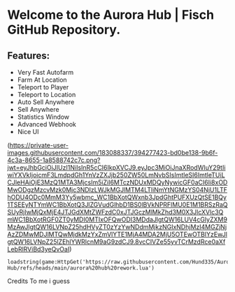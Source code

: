 # Welcome to the Aurora Hub | Fisch GitHub Repository.

## Features:
- Very Fast Autofarm
- Farm At Location
- Teleport to Player
- Teleport to Location
- Auto Sell Anywhere
- Sell Anywhere
- Statistics Window
- Advanced Webhook
- Nice UI


(https://private-user-images.githubusercontent.com/183088337/394277423-bd0be138-9b6f-4c3a-8655-1a8588742c7c.png?jwt=eyJhbGciOiJIUzI1NiIsInR5cCI6IkpXVCJ9.eyJpc3MiOiJnaXRodWIuY29tIiwiYXVkIjoicmF3LmdpdGh1YnVzZXJjb250ZW50LmNvbSIsImtleSI6ImtleTUiLCJleHAiOjE3MzQ1MTA3MjcsIm5iZiI6MTczNDUxMDQyNywicGF0aCI6Ii8xODMwODgzMzcvMzk0Mjc3NDIzLWJkMGJlMTM4LTliNmYtNGMzYS04NjU1LTFhODU4ODc0MmM3Yy5wbmc_WC1BbXotQWxnb3JpdGhtPUFXUzQtSE1BQy1TSEEyNTYmWC1BbXotQ3JlZGVudGlhbD1BS0lBVkNPRFlMU0E1M1BRSzRaQSUyRjIwMjQxMjE4JTJGdXMtZWFzdC0xJTJGczMlMkZhd3M0X3JlcXVlc3QmWC1BbXotRGF0ZT0yMDI0MTIxOFQwODI3MDdaJlgtQW16LUV4cGlyZXM9MzAwJlgtQW16LVNpZ25hdHVyZT0zYzYwNDdmMjkzNGIxNDhjMzI4MGZjNjAzZDMwMDJlMTQwMjdkMzYxZmVlYTE1MjA4MDA2MjU5OTEwOTBlYzEwJlgtQW16LVNpZ25lZEhlYWRlcnM9aG9zdCJ9.8vcCIVZe55yvTCrMzdRce0aXfLebRlRViBd3yeQvOaI)



```
loadstring(game:HttpGet('https://raw.githubusercontent.com/Hund335/Aurora-Hub/refs/heads/main/aurora%20hub%20rework.lua')
```

Credits To me i guess

